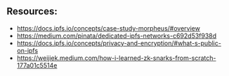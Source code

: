 ## Resources:

- https://docs.ipfs.io/concepts/case-study-morpheus/#overview
- https://medium.com/pinata/dedicated-ipfs-networks-c692d53f938d
- https://docs.ipfs.io/concepts/privacy-and-encryption/#what-s-public-on-ipfs
- https://weijiek.medium.com/how-i-learned-zk-snarks-from-scratch-177a01c5514e

